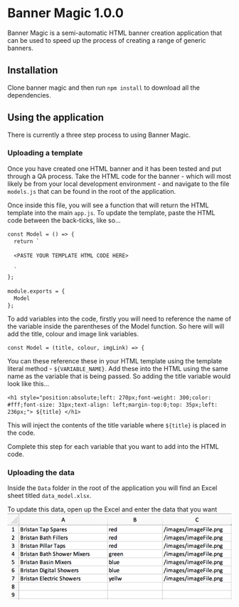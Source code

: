# Banner Magic 1.0.0
Banner Magic is a semi-automatic HTML banner creation application that can be used to speed up the process of creating a range of generic banners.

## Installation
Clone banner magic and then run `npm install` to download all the dependencies.

## Using the application
There is currently a three step process to using Banner Magic.

### Uploading a template
Once you have created one HTML banner and it has been tested and put through a QA process. Take the HTML code for the banner - which will most likely be from your local development environment - and navigate to the file `models.js` that can be found in the root of the application.

Once inside this file, you will see a function that will return the HTML template into the main `app.js`. To update the template, paste the HTML code between the back-ticks, like so...

```
const Model = () => {
  return `

  <PASTE YOUR TEMPLATE HTML CODE HERE>

  `
};

module.exports = {
  Model
};
```

To add variables into the code, firstly you will need to reference the name of the variable inside the parentheses of the Model function. So here will will add the title, colour and image link variables.

```
const Model = (title, colour, imgLink) => {
```

You can these reference these in your HTML template using the template literal method - `${VARIABLE_NAME}`. Add these into the HTML using the same name as the variable that is being passed. So adding the title variable would look like this...

```
<h1 style="position:absolute;left: 270px;font-weight: 300;color: #fff;font-size: 31px;text-align: left;margin-top:0;top: 35px;left: 236px;"> ${title} </h1>
```
This will inject the contents of the title variable where `${title}` is placed in the code.

Complete this step for each variable that you want to add into the HTML code.

### Uploading the data
Inside the `Data` folder in the root of the application you will find an Excel sheet titled `data_model.xlsx`.

To update this data, open up the Excel and enter the data that you want
![alt text](Images/Excel_Sheet_Example.png)
